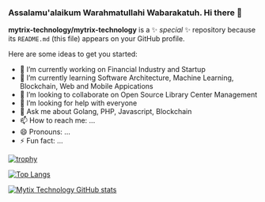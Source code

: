### Assalamu'alaikum Warahmatullahi Wabarakatuh. Hi there 👋


**mytrix-technology/mytrix-technology** is a ✨ _special_ ✨ repository because its `README.md` (this file) appears on your GitHub profile.

Here are some ideas to get you started:

- 🔭 I’m currently working on Financial Industry and Startup
- 🌱 I’m currently learning Software Architecture, Machine Learning, Blockchain, Web and Mobile Appications
- 👯 I’m looking to collaborate on Open Source Library Center Management
- 🤔 I’m looking for help with everyone
- 💬 Ask me about Golang, PHP, Javascript, Blockchain
- 📫 How to reach me: ...
- 😄 Pronouns: ...
- ⚡ Fun fact: ...

[![trophy](https://github-profile-trophy.vercel.app/?username=mytrix-technology)](https://github.com/ryo-ma/github-profile-trophy)

[![Top Langs](https://github-readme-stats.vercel.app/api/top-langs/?username=mytrix-technology&show_icons=true&theme=cobalt)](https://github.com/anuraghazra/github-readme-stats)

[![Mytix Technology GitHub stats](https://github-readme-stats.vercel.app/api?username=mytrix-technology&show_icons=true&theme=onedark)](https://github.com/anuraghazra/github-readme-stats)

